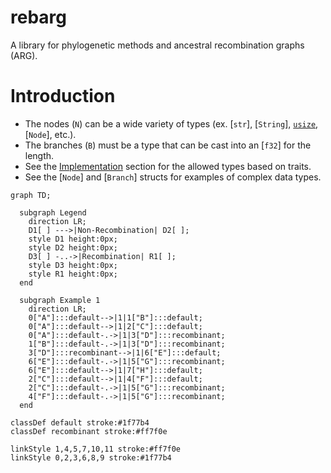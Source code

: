 # rebarg

A library for phylogenetic methods and ancestral recombination graphs (ARG).

# Introduction

- The nodes (`N`) can be a wide variety of types (ex. [`str`], [`String`], [`usize`](core::primitive::str), [`Node`], etc.).
- The branches (`B`) must be a type that can be cast into an [`f32`] for the length.
- See the [Implementation](#impl-Phylogeny<N,+B>) section for the allowed types based on traits.
- See the [`Node`] and [`Branch`] structs for examples of complex data types.

```mermaid
graph TD;

  subgraph Legend
    direction LR;
    D1[ ] --->|Non-Recombination| D2[ ];
    style D1 height:0px;
    style D2 height:0px;
    D3[ ] -..->|Recombination| R1[ ];
    style D3 height:0px;
    style R1 height:0px;
  end

  subgraph Example 1
    direction LR;
    0["A"]:::default-->|1|1["B"]:::default;
    0["A"]:::default-->|1|2["C"]:::default;
    0["A"]:::default-.->|1|3["D"]:::recombinant;
    1["B"]:::default-.->|1|3["D"]:::recombinant;
    3["D"]:::recombinant-->|1|6["E"]:::default;
    6["E"]:::default-.->|1|5["G"]:::recombinant;
    6["E"]:::default-->|1|7["H"]:::default;
    2["C"]:::default-->|1|4["F"]:::default;
    2["C"]:::default-.->|1|5["G"]:::recombinant;
    4["F"]:::default-.->|1|5["G"]:::recombinant;
  end

classDef default stroke:#1f77b4
classDef recombinant stroke:#ff7f0e

linkStyle 1,4,5,7,10,11 stroke:#ff7f0e
linkStyle 0,2,3,6,8,9 stroke:#1f77b4
```